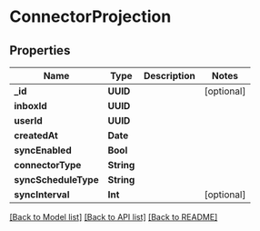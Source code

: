 # ConnectorProjection

## Properties
Name | Type | Description | Notes
------------ | ------------- | ------------- | -------------
**_id** | **UUID** |  | [optional] 
**inboxId** | **UUID** |  | 
**userId** | **UUID** |  | 
**createdAt** | **Date** |  | 
**syncEnabled** | **Bool** |  | 
**connectorType** | **String** |  | 
**syncScheduleType** | **String** |  | 
**syncInterval** | **Int** |  | [optional] 

[[Back to Model list]](../README#documentation-for-models) [[Back to API list]](../README#documentation-for-api-endpoints) [[Back to README]](../README)


